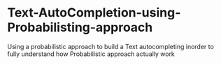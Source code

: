 # Text-AutoCompletion-using-Probabilisting-approach
Using a probabilistic approach to build a Text autocompleting inorder to fully understand how Probabilistic approach actually work
